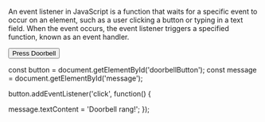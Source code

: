 An event listener in JavaScript is a function that waits for a specific event to occur on an element, such as a user clicking a button or typing in a text field. When the event occurs, the event listener triggers a specified function, known as an event handler.

<button id="doorbellButton">Press Doorbell</button>

<p id="message"></p>

<!--  Select the button and paragraph elements -->

const button = document.getElementById('doorbellButton');
const message = document.getElementById('message');

<!-- Add an event listener to the button -->

button.addEventListener('click', function() {

<!-- Change the text of the paragraph when the button is clicked -->

message.textContent = 'Doorbell rang!';
});
